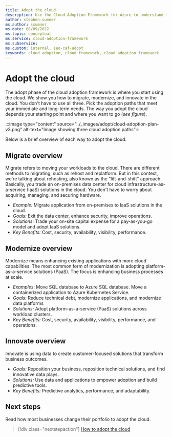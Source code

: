 ```yaml
---
title: Adopt the cloud
description: Use the Cloud Adoption Framework for Azure to understand the adoption horizons necessary to identify and prioritize, based on your adoption goals.
author: stephen-sumner
ms.author: ssumner
ms.date: 08/09/2022
ms.topic: conceptual
ms.service: cloud-adoption-framework
ms.subservice: 
ms.custom: internal, seo-caf-adopt
keywords: cloud adoption, cloud framework, cloud adoption framework
---
```

<!--This article was called out as a dependency needed for the "envision" content of the modernize methodology documentation. Alternative proposed filename was "establishing-cloud-horizons", but naming index.md for now since it's serving as the overview for "adopt", at least for the time being.*-->
# Adopt the cloud

The adopt phase of the cloud adoption framework is where you start using the cloud. We show you how to migrate, modernize, and innovate in the cloud. You don't have to use all three. Pick the adoption paths that meet your immediate and long-term needs. The way you adopt the cloud depends your starting point and where you want to go (*see figure*).

:::image type="content" source="../_images/adopt/cloud-adoption-plan-v3.png" alt-text="Image showing three cloud adoption paths":::

Below is a brief overview of each way to adopt the cloud.

## Migrate overview

Migrate refers to moving your workloads to the cloud. There are different methods to migrating, such as rehost and replatform. But in this context, we're talking about rehosting, also known as the "lift-and-shift" approach. Basically, you trade an on-premises data center for cloud infrastructure-as-a-service (IaaS) solutions in the cloud. You don't have to worry about acquiring, managing, and securing hardware.

- *Example:* Migrate application from on-premises to IaaS solutions in the cloud.
- *Goals:* Exit the data center, enhance security, improve operations.
- *Solutions:* Trade your on-site capital expense for a pay-as-you-go model and adopt IaaS solutions.
- *Key Benefits:* Cost, security, availability, visibility, performance.

## Modernize overview

Modernize means enhancing existing applications with more cloud capabilities. The most common form of modernization is adopting platform-as-a-service solutions (PaaS). The focus is enhancing business processes at scale.

- *Examples*: Move SQL database to Azure SQL database. Move a containerized application to Azure Kubernetes Service.
- *Goals:* Reduce technical debt, modernize applications, and modernize data platforms
- *Solutions:* Adopt platform-as-a-service (PaaS) solutions across workload clusters.
- *Key Benefits:* Cost, security, availability, visibility, performance, and operations.

## Innovate overview

Innovate is using data to create customer-focused solutions that transform business outcomes.

- *Goals:* Reposition your business, reposition technical solutions, and find innovative data plays.
- *Solutions:* Use data and applications to empower adoption and build predictive tools.
- *Key Benefits:* Predictive analytics, performance, and adaptability.

## Next steps

Read how most businesses change their portfolio to adopt the cloud.

> [!div class="nextstepaction"]
> [How to adopt the cloud](../adopt/how-to-adopt-the-cloud.md)
